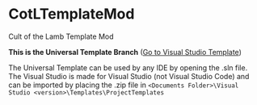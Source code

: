 # CotLTemplateMod
Cult of the Lamb Template Mod

**This is the Universal Template Branch** ([Go to Visual Studio Template](https://github.com/IngoHHacks/CotLTemplateMod/tree/Visual-Studio-Template))

The Universal Template can be used by any IDE by opening the .sln file.  
The Visual Studio is made for Visual Studio (not Visual Studio Code) and can be imported by placing the .zip file in `<Documents Folder>\Visual Studio <version>\Templates\ProjectTemplates`
